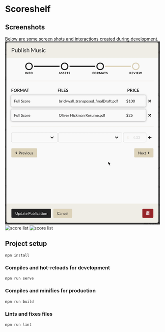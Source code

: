 # Scoreshelf

## Screenshots

Below are some screen shots and interactions created during development.
![format edit](public/assets/format_edit.gif)
![score list](public/assets/score_list.gif)
![score list](public/assets/preview_scroll.gif)

## Project setup

```
npm install
```

### Compiles and hot-reloads for development

```
npm run serve
```

### Compiles and minifies for production

```
npm run build
```

### Lints and fixes files

```
npm run lint
```
